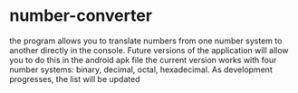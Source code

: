 # number-converter
the program allows you to translate numbers from one number system to another directly in the console. Future versions of the application will allow you to do this in the android apk file
the current version works with four number systems: binary, decimal, octal, hexadecimal. As development progresses, the list will be updated
